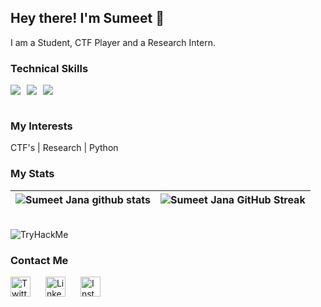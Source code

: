 ## Hey there! I'm Sumeet 👋

I am a Student, CTF Player and a Research Intern.


 
### Technical Skills
<div style="display:flex; gap:10px">
<img src="https://img.shields.io/badge/Python-3776AB?style=for-the-badge&logo=python&logoColor=white " > <img src="https://img.shields.io/badge/MySQL-005C84?style=for-the-badge&logo=mysql&logoColor=white "><img src="https://img.shields.io/badge/Shell_Script-121011?style=for-the-badge&logo=gnu-bash&logoColor=white "> 
</div>
 <br />

### My Interests

CTF's | Research | Python 


### My Stats
| ![Sumeet Jana github stats](https://github-readme-stats-mc4l.vercel.app/api?username=sumeetbwu\&rank_icon=percentile&show_icons=true&theme=tokyonight&show=reviews&border_radius=8) | ![Sumeet Jana GitHub Streak](https://github-readme-streak-stats.herokuapp.com/?user=sumeetbwu&theme=tokyonight&border_radius=8) |
| -- | -- |

<br>

<img src="https://tryhackme-badges.s3.amazonaws.com/sumeet.jana.png" alt="TryHackMe">




### Contact Me


<p>
<a href="https://twitter.com/ofcsumeet" rel="nofollow"><img alt="Twitter" src="https://github.com/tushar-daiya/tushar-daiya/assets/108505673/d413de6c-4778-4aff-90da-ac6971413124" style="width:32px" ></a>
<a href="https://www.linkedin.com/in/ofcsumeet" rel="nofollow"><img alt="LinkedIn" src="https://github.com/tushar-daiya/tushar-daiya/assets/108505673/4a3ce5ae-bb69-476d-b7b7-e1fc57456fbd" style="width:32px; margin-left:20px" ></a> 
<a href="https://instagram.com/ofcsumeet"><img alt="Instagram" src="https://github.com/tushar-daiya/tushar-daiya/assets/108505673/31ac7afd-d546-418c-abc3-ead6e1774a85" style="width:32px; margin-left:20px" ></a> 
</p>
</div>
